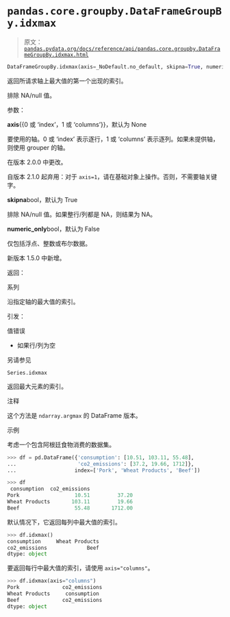# `pandas.core.groupby.DataFrameGroupBy.idxmax`

> 原文：[`pandas.pydata.org/docs/reference/api/pandas.core.groupby.DataFrameGroupBy.idxmax.html`](https://pandas.pydata.org/docs/reference/api/pandas.core.groupby.DataFrameGroupBy.idxmax.html)

```py
DataFrameGroupBy.idxmax(axis=_NoDefault.no_default, skipna=True, numeric_only=False)
```

返回所请求轴上最大值的第一个出现的索引。

排除 NA/null 值。

参数：

**axis**{{0 或 ‘index’，1 或 ‘columns’}}，默认为 None

要使用的轴。0 或 ‘index’ 表示逐行，1 或 ‘columns’ 表示逐列。如果未提供轴，则使用 grouper 的轴。

在版本 2.0.0 中更改。

自版本 2.1.0 起弃用：对于 `axis=1`，请在基础对象上操作。否则，不需要轴关键字。

**skipna**bool，默认为 True

排除 NA/null 值。如果整行/列都是 NA，则结果为 NA。

**numeric_only**bool，默认为 False

仅包括浮点、整数或布尔数据。

新版本 1.5.0 中新增。

返回：

系列

沿指定轴的最大值的索引。

引发：

值错误

+   如果行/列为空

另请参见

`Series.idxmax`

返回最大元素的索引。

注释

这个方法是 `ndarray.argmax` 的 DataFrame 版本。

示例

考虑一个包含阿根廷食物消费的数据集。

```py
>>> df = pd.DataFrame({'consumption': [10.51, 103.11, 55.48],
...                    'co2_emissions': [37.2, 19.66, 1712]},
...                   index=['Pork', 'Wheat Products', 'Beef']) 
```

```py
>>> df
 consumption  co2_emissions
Pork                  10.51         37.20
Wheat Products       103.11         19.66
Beef                  55.48       1712.00 
```

默认情况下，它返回每列中最大值的索引。

```py
>>> df.idxmax()
consumption     Wheat Products
co2_emissions             Beef
dtype: object 
```

要返回每行中最大值的索引，请使用 `axis="columns"`。

```py
>>> df.idxmax(axis="columns")
Pork              co2_emissions
Wheat Products     consumption
Beef              co2_emissions
dtype: object 
```
